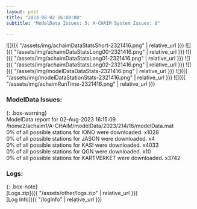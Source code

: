 ```yaml
---
layout: post
title: "2023-08-02 16:00:00"
subtitle: "ModelData Issues: 5; A-CHAIM System Issues: 0"

---
```


![]({{ "/assets/img/achaimDataStatsShort-2321416.png" | relative_url }})
![]({{ "/assets/img/achaimDataStatsLong00-2321416.png" | relative_url }})
![]({{ "/assets/img/achaimDataStatsLong01-2321416.png" | relative_url }})
![]({{ "/assets/img/achaimDataStatsLong02-2321416.png" | relative_url }})
![]({{ "/assets/img/modelDataDataStats-2321416.png" | relative_url }})
![]({{ "/assets/img/modelDataStationStats-2321416.png" | relative_url }})
![]({{ "/assets/img/achaimRunTime-2321416.png" | relative_url }})


### ModelData Issues:  
  
{: .box-warning}  
 ModelData report for 02-Aug-2023 16:15:09   
 /home2/achaim1/A-CHAIM/modelData/2023/214/16/modelData.mat   
 0% of all possible stations for IONO were downloaded. x1028   
 0% of all possible stations for JASON were downloaded. x4   
 0% of all possible stations for KASI were downloaded. x4033   
 0% of all possible stations for QGN were downloaded. x10   
 0% of all possible stations for KARTVERKET were downloaded. x3742   
  


### Logs:  
  
{: .box-note}  
[Logs.zip]({{ "/assets/other/logs.zip" | relative_url }})  
[Log Info]({{ "/logInfo" | relative_url }})  
